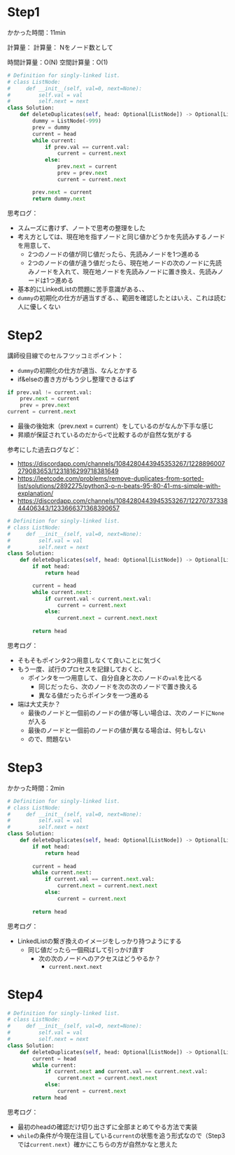 # Step1

かかった時間：11min

計算量：
計算量： Nをノード数として

時間計算量：O(N) 空間計算量：O(1)

```python
# Definition for singly-linked list.
# class ListNode:
#     def __init__(self, val=0, next=None):
#         self.val = val
#         self.next = next
class Solution:
    def deleteDuplicates(self, head: Optional[ListNode]) -> Optional[ListNode]:
        dummy = ListNode(-999)
        prev = dummy
        current = head
        while current:
            if prev.val == current.val:
                current = current.next
            else:
                prev.next = current
                prev = prev.next
                current = current.next

        prev.next = current
        return dummy.next
```
思考ログ：
- スムーズに書けず、ノートで思考の整理をした
- 考え方としては、現在地を指すノードと同じ値かどうかを先読みするノードを用意して、
  - 2つのノードの値が同じ値だったら、先読みノードを1つ進める
  - 2つのノードの値が違う値だったら、現在地ノードの次のノードに先読みノードを入れて、現在地ノードを先読みノードに置き換え、先読みノードは1つ進める
- 基本的にLinkedListの問題に苦手意識がある、、
- ```dummy```の初期化の仕方が適当すぎる、、範囲を確認したとはいえ、これは読む人に優しくない

# Step2

講師役目線でのセルフツッコミポイント：
- ```dummy```の初期化の仕方が適当、なんとかする
- if&elseの書き方がもう少し整理できるはず
```python
if prev.val != current.val:
    prev.next = current
    prev = prev.next
current = current.next
```
- 最後の後始末（prev.next = current）をしているのがなんか下手な感じ
- 昇順が保証されているのだから```<```で比較するのが自然な気がする

参考にした過去ログなど：
- https://discordapp.com/channels/1084280443945353267/1228896007279083653/1231816299718381649
- https://leetcode.com/problems/remove-duplicates-from-sorted-list/solutions/2892275/python3-o-n-beats-95-80-41-ms-simple-with-explanation/
- https://discordapp.com/channels/1084280443945353267/1227073733844406343/1233666371368390657

```python
# Definition for singly-linked list.
# class ListNode:
#     def __init__(self, val=0, next=None):
#         self.val = val
#         self.next = next
class Solution:
    def deleteDuplicates(self, head: Optional[ListNode]) -> Optional[ListNode]:
        if not head:
            return head

        current = head
        while current.next:    
            if current.val < current.next.val:
                current = current.next
            else:
                current.next = current.next.next
        
        return head
```
思考ログ：
- そもそもポインタ2つ用意しなくて良いことに気づく
- もう一度、試行のプロセスを記録しておくと、
  - ポインタを一つ用意して、自分自身と次のノードの```val```を比べる
    - 同じだったら、次のノードを次の次のノードで置き換える
    - 異なる値だったらポインタを一つ進める
- 端は大丈夫か？
  - 最後のノードと一個前のノードの値が等しい場合は、次のノードに```None```が入る
  - 最後のノードと一個前のノードの値が異なる場合は、何もしない
  - ので、問題ない

# Step3

かかった時間：2min

```python
# Definition for singly-linked list.
# class ListNode:
#     def __init__(self, val=0, next=None):
#         self.val = val
#         self.next = next
class Solution:
    def deleteDuplicates(self, head: Optional[ListNode]) -> Optional[ListNode]:
        if not head:
            return head
        
        current = head
        while current.next:
            if current.val == current.next.val:
                current.next = current.next.next
            else:
                current = current.next
        
        return head
```
思考ログ：
- LinkedListの繋ぎ換えのイメージをしっかり持つようにする
  - 同じ値だったら一個飛ばして引っかけ直す
    - 次の次のノードへのアクセスはどうやるか？
      - ```current.next.next```

# Step4

```python
# Definition for singly-linked list.
# class ListNode:
#     def __init__(self, val=0, next=None):
#         self.val = val
#         self.next = next
class Solution:
    def deleteDuplicates(self, head: Optional[ListNode]) -> Optional[ListNode]:
        current = head
        while current:
            if current.next and current.val == current.next.val:
                current.next = current.next.next
            else:
                current = current.next
        return head
```
思考ログ：
- 最初のheadの確認だけ切り出さずに全部まとめてやる方法で実装
- ```while```の条件が今現在注目している```current```の状態を追う形式なので（Step3では```current.next```）確かにこちらの方が自然かなと思えた
